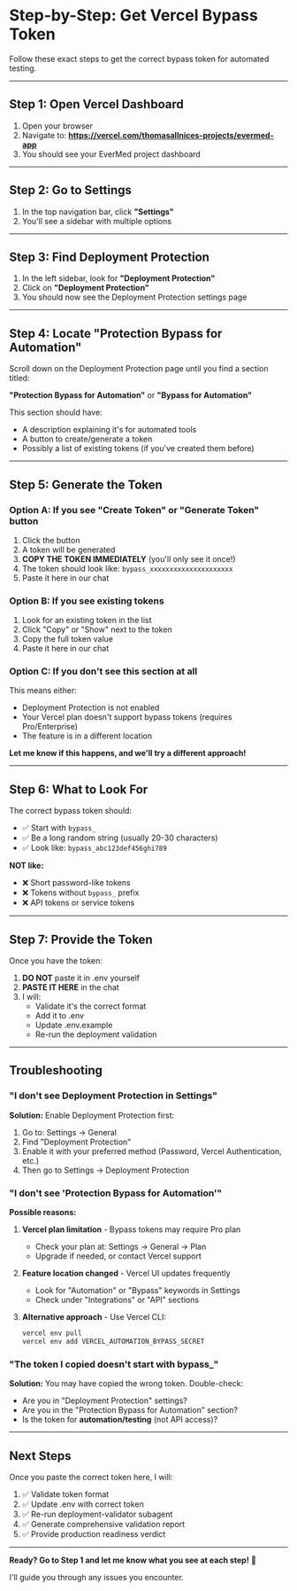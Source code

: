 # Step-by-Step: Get Vercel Bypass Token

Follow these exact steps to get the correct bypass token for automated testing.

---

## Step 1: Open Vercel Dashboard

1. Open your browser
2. Navigate to: **https://vercel.com/thomasallnices-projects/evermed-app**
3. You should see your EverMed project dashboard

---

## Step 2: Go to Settings

1. In the top navigation bar, click **"Settings"**
2. You'll see a sidebar with multiple options

---

## Step 3: Find Deployment Protection

1. In the left sidebar, look for **"Deployment Protection"**
2. Click on **"Deployment Protection"**
3. You should now see the Deployment Protection settings page

---

## Step 4: Locate "Protection Bypass for Automation"

Scroll down on the Deployment Protection page until you find a section titled:

**"Protection Bypass for Automation"** or **"Bypass for Automation"**

This section should have:
- A description explaining it's for automated tools
- A button to create/generate a token
- Possibly a list of existing tokens (if you've created them before)

---

## Step 5: Generate the Token

### Option A: If you see "Create Token" or "Generate Token" button
1. Click the button
2. A token will be generated
3. **COPY THE TOKEN IMMEDIATELY** (you'll only see it once!)
4. The token should look like: `bypass_xxxxxxxxxxxxxxxxxxxxx`
5. Paste it here in our chat

### Option B: If you see existing tokens
1. Look for an existing token in the list
2. Click "Copy" or "Show" next to the token
3. Copy the full token value
4. Paste it here in our chat

### Option C: If you don't see this section at all
This means either:
- Deployment Protection is not enabled
- Your Vercel plan doesn't support bypass tokens (requires Pro/Enterprise)
- The feature is in a different location

**Let me know if this happens, and we'll try a different approach!**

---

## Step 6: What to Look For

The correct bypass token should:
- ✅ Start with `bypass_`
- ✅ Be a long random string (usually 20-30 characters)
- ✅ Look like: `bypass_abc123def456ghi789`

**NOT like:**
- ❌ Short password-like tokens
- ❌ Tokens without `bypass_` prefix
- ❌ API tokens or service tokens

---

## Step 7: Provide the Token

Once you have the token:

1. **DO NOT** paste it in .env yourself
2. **PASTE IT HERE** in the chat
3. I will:
   - Validate it's the correct format
   - Add it to .env
   - Update .env.example
   - Re-run the deployment validation

---

## Troubleshooting

### "I don't see Deployment Protection in Settings"

**Solution:** Enable Deployment Protection first:
1. Go to: Settings → General
2. Find "Deployment Protection"
3. Enable it with your preferred method (Password, Vercel Authentication, etc.)
4. Then go to Settings → Deployment Protection

### "I don't see 'Protection Bypass for Automation'"

**Possible reasons:**
1. **Vercel plan limitation** - Bypass tokens may require Pro plan
   - Check your plan at: Settings → General → Plan
   - Upgrade if needed, or contact Vercel support

2. **Feature location changed** - Vercel UI updates frequently
   - Look for "Automation" or "Bypass" keywords in Settings
   - Check under "Integrations" or "API" sections

3. **Alternative approach** - Use Vercel CLI:
   ```bash
   vercel env pull
   vercel env add VERCEL_AUTOMATION_BYPASS_SECRET
   ```

### "The token I copied doesn't start with bypass_"

**Solution:** You may have copied the wrong token. Double-check:
- Are you in "Deployment Protection" settings?
- Are you in the "Protection Bypass for Automation" section?
- Is the token for **automation/testing** (not API access)?

---

## Next Steps

Once you paste the correct token here, I will:

1. ✅ Validate token format
2. ✅ Update .env with correct token
3. ✅ Re-run deployment-validator subagent
4. ✅ Generate comprehensive validation report
5. ✅ Provide production readiness verdict

---

**Ready? Go to Step 1 and let me know what you see at each step!** 🚀

I'll guide you through any issues you encounter.
